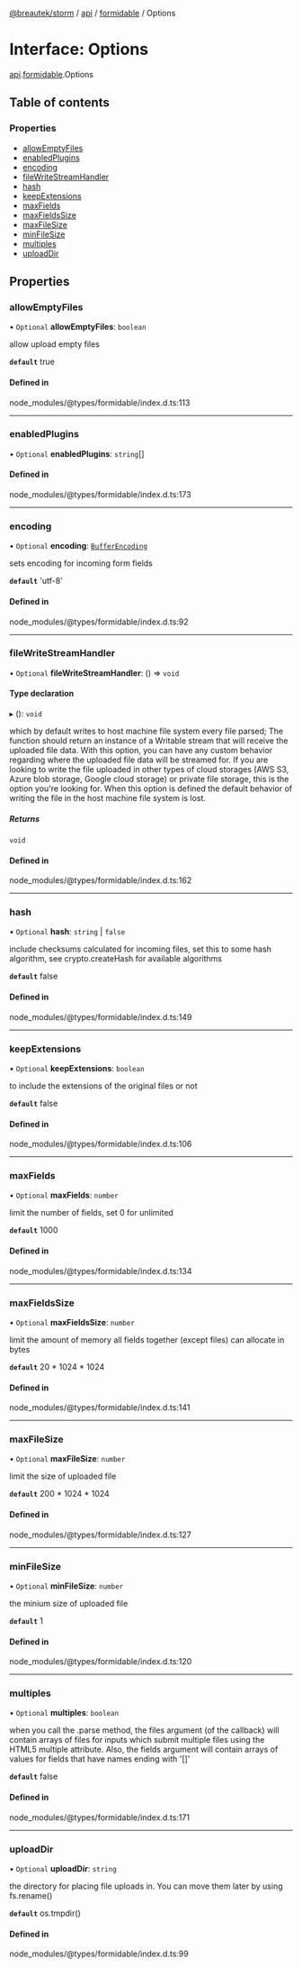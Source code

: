 [@breautek/storm](../README.md) / [api](../modules/api.md) / [formidable](../modules/api.formidable.md) / Options

# Interface: Options

[api](../modules/api.md).[formidable](../modules/api.formidable.md).Options

## Table of contents

### Properties

- [allowEmptyFiles](api.formidable.options.md#allowemptyfiles)
- [enabledPlugins](api.formidable.options.md#enabledplugins)
- [encoding](api.formidable.options.md#encoding)
- [fileWriteStreamHandler](api.formidable.options.md#filewritestreamhandler)
- [hash](api.formidable.options.md#hash)
- [keepExtensions](api.formidable.options.md#keepextensions)
- [maxFields](api.formidable.options.md#maxfields)
- [maxFieldsSize](api.formidable.options.md#maxfieldssize)
- [maxFileSize](api.formidable.options.md#maxfilesize)
- [minFileSize](api.formidable.options.md#minfilesize)
- [multiples](api.formidable.options.md#multiples)
- [uploadDir](api.formidable.options.md#uploaddir)

## Properties

### allowEmptyFiles

• `Optional` **allowEmptyFiles**: `boolean`

allow upload empty files

**`default`** true

#### Defined in

node_modules/@types/formidable/index.d.ts:113

___

### enabledPlugins

• `Optional` **enabledPlugins**: `string`[]

#### Defined in

node_modules/@types/formidable/index.d.ts:173

___

### encoding

• `Optional` **encoding**: [`BufferEncoding`](../modules/api.formidable.md#bufferencoding)

sets encoding for incoming form fields

**`default`** 'utf-8'

#### Defined in

node_modules/@types/formidable/index.d.ts:92

___

### fileWriteStreamHandler

• `Optional` **fileWriteStreamHandler**: () => `void`

#### Type declaration

▸ (): `void`

which by default writes to host machine file system every file parsed; The function should
return an instance of a Writable stream that will receive the uploaded file data. With this
option, you can have any custom behavior regarding where the uploaded file data will be
streamed for. If you are looking to write the file uploaded in other types of cloud storages
(AWS S3, Azure blob storage, Google cloud storage) or private file storage, this is the option
you're looking for. When this option is defined the default behavior of writing the file in the
host machine file system is lost.

##### Returns

`void`

#### Defined in

node_modules/@types/formidable/index.d.ts:162

___

### hash

• `Optional` **hash**: `string` \| ``false``

include checksums calculated for incoming files, set this to some hash algorithm, see
crypto.createHash for available algorithms

**`default`** false

#### Defined in

node_modules/@types/formidable/index.d.ts:149

___

### keepExtensions

• `Optional` **keepExtensions**: `boolean`

to include the extensions of the original files or not

**`default`** false

#### Defined in

node_modules/@types/formidable/index.d.ts:106

___

### maxFields

• `Optional` **maxFields**: `number`

limit the number of fields, set 0 for unlimited

**`default`** 1000

#### Defined in

node_modules/@types/formidable/index.d.ts:134

___

### maxFieldsSize

• `Optional` **maxFieldsSize**: `number`

limit the amount of memory all fields together (except files) can allocate in bytes

**`default`** 20 * 1024 * 1024

#### Defined in

node_modules/@types/formidable/index.d.ts:141

___

### maxFileSize

• `Optional` **maxFileSize**: `number`

limit the size of uploaded file

**`default`** 200 * 1024 * 1024

#### Defined in

node_modules/@types/formidable/index.d.ts:127

___

### minFileSize

• `Optional` **minFileSize**: `number`

the minium size of uploaded file

**`default`** 1

#### Defined in

node_modules/@types/formidable/index.d.ts:120

___

### multiples

• `Optional` **multiples**: `boolean`

when you call the .parse method, the files argument (of the callback) will contain arrays of
files for inputs which submit multiple files using the HTML5 multiple attribute. Also, the
fields argument will contain arrays of values for fields that have names ending with '[]'

**`default`** false

#### Defined in

node_modules/@types/formidable/index.d.ts:171

___

### uploadDir

• `Optional` **uploadDir**: `string`

the directory for placing file uploads in. You can move them later by using fs.rename()

**`default`** os.tmpdir()

#### Defined in

node_modules/@types/formidable/index.d.ts:99
